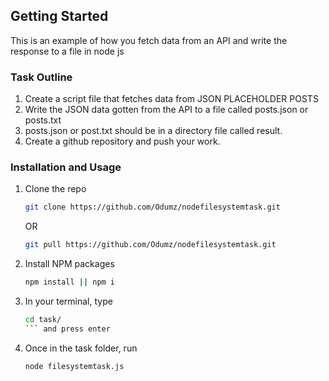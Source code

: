 <!-- GETTING STARTED -->
## Getting Started

This is an example of how you fetch data from an API and write the response to a file in node js

### Task Outline

1. Create a script file that fetches data from JSON PLACEHOLDER POSTS
2. Write the JSON data gotten from the API to a file called posts.json or posts.txt
3. posts.json or post.txt should be in a directory file called result.
4. Create a github repository and push your work.

### Installation and Usage

1. Clone the repo
   ```sh
   git clone https://github.com/Odumz/nodefilesystemtask.git
   ```
   OR
   ```sh
   git pull https://github.com/Odumz/nodefilesystemtask.git
   ```
2. Install NPM packages
   ```sh
   npm install || npm i
   ```
3. In your terminal, type
   ```sh
   cd task/
   ``` and press enter
3. Once in the task folder, run
   ```sh
   node filesystemtask.js
   ```
